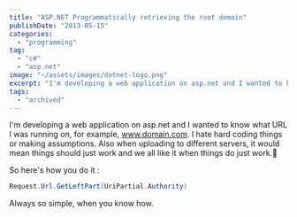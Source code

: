 ```yaml
---
title: "ASP.NET Programmatically retrieving the root domain"
publishDate: "2013-05-15"
categories: 
  - "programming"
tag: 
  - "c#"
  - "asp.net"
image: "~/assets/images/dotnet-logo.png"
excerpt: "I'm developing a web application on asp.net and I wanted to know what URL I was running on, for example, www.domain.com. I hate hard coding things or making assumptions."
tags: 
  - "archived"
---
```


I'm developing a web application on asp.net and I wanted to know what URL I was running on, for example, www.domain.com. I hate hard coding things or making assumptions. Also when uploading to different servers, it would mean things should just work and we all like it when things do just work.🙂

So here's how you do it :

```c#
Request.Url.GetLeftPart(UriPartial.Authority)
```

Always so simple, when you know how.
